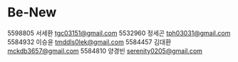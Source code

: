 # Be-New

5598805 서세환 tgc03151@gmail.com
5532960 정세곤 tph03031@gmail.com
5584932 이승윤 tmddls0lek@gmail.com
5584457 김대환 mckdb3657@gmail.com
5584810 양경빈 serenity0205@gmail.com

